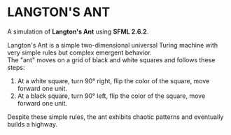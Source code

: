 # LANGTON'S ANT

A simulation of **Langton's Ant** using **SFML 2.6.2**.

Langton's Ant is a simple two-dimensional universal Turing machine with very simple rules but complex emergent behavior.  
The "ant" moves on a grid of black and white squares and follows these steps:

1. At a white square, turn 90° right, flip the color of the square, move forward one unit.
2. At a black square, turn 90° left, flip the color of the square, move forward one unit.

Despite these simple rules, the ant exhibits chaotic patterns and eventually builds a highway.
